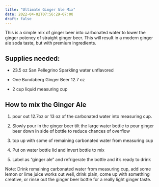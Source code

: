 ```yaml
---
title: "Ultimate Ginger Ale Mix"
date: 2022-04-02T07:56:29-07:00
draft: false
---
```


This is a simple mix of ginger beer into carbonated water to lower the ginger potency of straight ginger beer. This will result in a modern ginger ale soda taste, but with premium ingredients. 

## Supplies needed:

- 23.5 oz San Pellegrino Sparkling water unflavored 

- One Bundaberg Ginger Beer 12.7 oz

- 2 cup liquid measuring cup

## How to mix the Ginger Ale 

1. pour out 12.7oz or 13 oz of the carbonated water into measuring cup.

2. Slowly pour in the ginger beer tilt the large water bottle to pour ginger beer down in side of bottle to reduce chances of overflow

3. top up with some of remaining carbonated water from measuring cup

4. Put on water bottle lid and invert bottle to mix

5. Label as “ginger ale” and refrigerate the bottle and it’s ready to drink

Note: Drink remaining carbonated water from measuring cup, add some lemon or lime juice works out well, drink plain, come up with something creative, or rinse out the ginger beer bottle for a really light ginger taste.